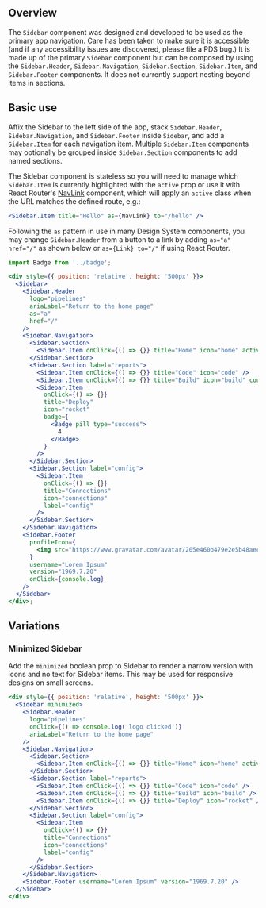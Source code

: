## Overview

The `Sidebar` component was designed and developed to be used as the primary app navigation. Care has been taken to make sure it is accessible (and if any accessibility issues are discovered, please file a PDS bug.) It is made up of the primary `Sidebar` component but can be composed by using the `Sidebar.Header`, `Sidebar.Navigation`, `Sidebar.Section`, `Sidebar.Item`, and `Sidebar.Footer` components. It does not currently support nesting beyond items in sections.

## Basic use

Affix the Sidebar to the left side of the app, stack `Sidebar.Header`, `Sidebar.Navigation`, and `Sidebar.Footer` inside `Sidebar`, and add a `Sidebar.Item` for each navigation item. Multiple `Sidebar.Item` components may optionally be grouped inside `Sidebar.Section` components to add named sections.

The Sidebar component is stateless so you will need to manage which `Sidebar.Item`
is currently highlighted with the `active` prop or use it with React Router's
[NavLink](https://reacttraining.com/react-router/web/api/NavLink) component,
which will apply an `active` class when the URL matches the defined route, e.g.:

```jsx static
<Sidebar.Item title="Hello" as={NavLink} to="/hello" />
```

Following the `as` pattern in use in many Design System components, you may change `Sidebar.Header` from a button to a link by adding `as="a" href="/"` as shown below or `as={Link} to="/"` if using React Router.

```jsx
import Badge from '../badge';

<div style={{ position: 'relative', height: '500px' }}>
  <Sidebar>
    <Sidebar.Header
      logo="pipelines"
      ariaLabel="Return to the home page"
      as="a"
      href="/"
    />
    <Sidebar.Navigation>
      <Sidebar.Section>
        <Sidebar.Item onClick={() => {}} title="Home" icon="home" active />
      </Sidebar.Section>
      <Sidebar.Section label="reports">
        <Sidebar.Item onClick={() => {}} title="Code" icon="code" />
        <Sidebar.Item onClick={() => {}} title="Build" icon="build" count={5} />
        <Sidebar.Item
          onClick={() => {}}
          title="Deploy"
          icon="rocket"
          badge={
            <Badge pill type="success">
              4
            </Badge>
          }
        />
      </Sidebar.Section>
      <Sidebar.Section label="config">
        <Sidebar.Item
          onClick={() => {}}
          title="Connections"
          icon="connections"
          label="config"
        />
      </Sidebar.Section>
    </Sidebar.Navigation>
    <Sidebar.Footer
      profileIcon={
        <img src="https://www.gravatar.com/avatar/205e460b479e2e5b48aec07710c08d50?s=100" />
      }
      username="Lorem Ipsum"
      version="1969.7.20"
      onClick={console.log}
    />
  </Sidebar>
</div>;
```

## Variations

### Minimized Sidebar

Add the `minimized` boolean prop to Sidebar to render a narrow version with icons and no text for Sidebar items. This may be used for responsive designs on small screens.

```jsx
<div style={{ position: 'relative', height: '500px' }}>
  <Sidebar minimized>
    <Sidebar.Header
      logo="pipelines"
      onClick={() => console.log('logo clicked')}
      ariaLabel="Return to the home page"
    />
    <Sidebar.Navigation>
      <Sidebar.Section>
        <Sidebar.Item onClick={() => {}} title="Home" icon="home" active />
      </Sidebar.Section>
      <Sidebar.Section label="reports">
        <Sidebar.Item onClick={() => {}} title="Code" icon="code" />
        <Sidebar.Item onClick={() => {}} title="Build" icon="build" />
        <Sidebar.Item onClick={() => {}} title="Deploy" icon="rocket" />
      </Sidebar.Section>
      <Sidebar.Section label="config">
        <Sidebar.Item
          onClick={() => {}}
          title="Connections"
          icon="connections"
          label="config"
        />
      </Sidebar.Section>
    </Sidebar.Navigation>
    <Sidebar.Footer username="Lorem Ipsum" version="1969.7.20" />
  </Sidebar>
</div>
```
